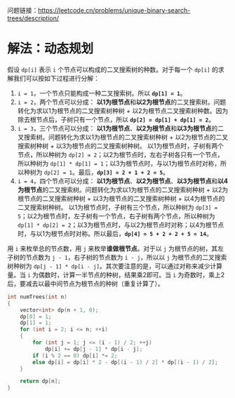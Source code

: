 问题链接：https://leetcode.cn/problems/unique-binary-search-trees/description/

# 解法：动态规划

假设 `dp[i]` 表示 `i` 个节点可以构成的二叉搜索树的种数。对于每一个 `dp[i]` 的求解我们可以按如下过程进行分解：
1. `i = 1`，一个节点只能构成一种二叉搜索树。所以 **`dp[1] = 1`**。
2. `i = 2`，两个节点可以分成：
**以1为根节点**和**以2为根节点**的二叉搜索树。问题转化为求以1为根节点的二叉搜索树种树 + 以2为根节点二叉搜索树种数。因为除去根节点后，子树只有一个节点，所以 **`dp[2] = dp[1] + dp[1] = 2`**。
3. `i = 3`，三个节点可以分成：
**以1为根节点**、**以2为根节点**和**以3为根节点**的二叉搜索树。问题转化为求以1为根节点的二叉搜索树种树 + 以2为根节点的二叉搜索树种树 + 以3为根节点的二叉搜索树种树。
以1为根节点时，子树有两个节点，所以种树为 `dp[2] = 2`；以2为根节点时，左右子树各只有一个节点，所以种树为 `dp[1] * dp[1] = 1`；以3为根节点时，与以1为根节点时对称，所以种树为 `dp[2] = 1`。最后，**`dp[3] = 2 + 1 + 2 = 5`**。
4. `i = 4`，四个节点可以分成：
**以1为根节点**、**以2为根节点**、**以3为根节点**和**以4为根节点**的二叉搜索树。问题转化为求以1为根节点的二叉搜索树种树 + 以2为根节点的二叉搜索树种树 + 以3为根节点的二叉搜索树种树 + 以4为根节点的二叉搜索树种树。
以1为根节点时，子树有三个节点，所以种树为 `dp[3] = 5`；以2为根节点时，左子树有一个节点，右子树有两个节点，所以种树为 `dp[1] * dp[2] = 2`；以3为根节点时，与以2为根节点时对称；以4为根节点时，与以1为根节点时对称。所以最后，**`dp[4] = 5 + 2 + 2 + 5 = 14`**。


用 `i` 来枚举总的节点数，用 `j` 来枚举**谁做根节点**。对于以 `j` 为根节点的树，其左子树的节点数为 `j - 1`，右子树的节点数为 `i - j`，所以以 `j` 为根节点的二叉搜索树种树为 `dp[j - 1] * dp[i - j]`。其次要注意的是，可以通过对称来减少计算量。当 `i` 为偶数时，计算一半节点的种树，结果乘2即可。当 `i` 为奇数时，乘上2后，要减去以最中间节点为根节点的种树（重复计算了）。

```cpp
int numTrees(int n)
{
    vector<int> dp(n + 1, 0);
    dp[0] = 1;
    dp[1] = 1;
    for (int i = 2; i <= n; ++i)
    {
        for (int j = 1; j <= (i - 1) / 2; ++j)
            dp[i] += dp[j - 1] * dp[i - j];
        if (i % 2 == 0) dp[i] *= 2;
        else dp[i] = dp[i] * 2 - dp[(i - 1) / 2] * dp[(i - 1) / 2];
    }

    return dp[n];
}
```
